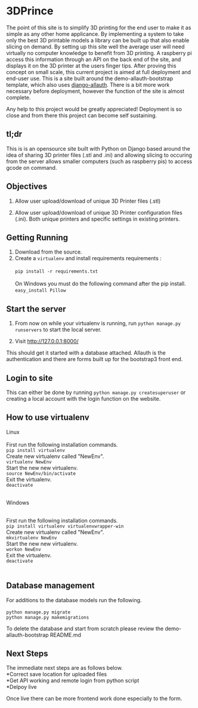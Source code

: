 # 3DPrince

The point of this site is to simplify 3D printing for the end user to make it as simple as any other home applicance. By implementing a system to take only the best 3D printable models a library can be built up that also enable slicing on demand.  By setting up this site well the average user will need virtually no computer knowledge to benefit from 3D printing. A raspberry pi access this information through an API on the back end of the site, and displays it on the 3D printer at the users finger tips.  After proving this concept on small scale, this current project is aimed at full deployment and end-user use. This is a site built around the demo-allauth-bootstrap template, which also uses [django-allauth](https://github.com/pennersr/django-allauth). There is a bit more work necessary before deployment, however the function of the site is almost complete. 

Any help to this project would be greatly appreciated! Deployment is so close and from there this project can become self sustaining.

## tl;dr

This is is an opensource site built with Python on Django based around the idea of sharing 3D printer files (.stl and .ini) and allowing slicing to occuring from the server allows smaller computers (such as raspberry pis) to access gcode on command. 

## Objectives

1. Allow user upload/download of unique 3D Printer files (.stl)

2. Allow user upload/download of unique 3D Printer configuration files (.ini). Both unique printers and specific settings in existing printers.


## Getting Running

1. Download from the source.
2. Create a ``virtualenv`` and install requirements requirements : <br> <br>``pip install -r requirements.txt``<br>
<br> On Windows you must do the following command after the pip install.
<br>``easy_install Pillow``<br>

## Start the server

1. From now on while your virtualenv is running, run ``python manage.py runservers`` to start the local server.

2. Visit http://127.0.0.1:8000/


This should get it started with a database attached. Allauth is the authentication and there are forms built up for the bootstrap3 front end.


## Login to site

This can either be done by running ``python manage.py createsuperuser`` or creating a local account with the login function on the website. 

## How to use virtualenv

Linux<br><br>
First run the following installation commands.<br>
``pip install virtualenv`` <br>
Create new virtualenv called "NewEnv". <br>
``virtualenv NewEnv`` <br>
Start the new new virtualenv. <br>
``source NewEnv/bin/activate`` <br>
Exit the virtualenv.<br>
``deactivate`` <br><br>

Windows<br><br>

First run the following installation commands.<br>
``pip install virtualenv virtualenvwrapper-win`` <br>
Create new virtualenv called "NewEnv". <br>
``mkvirtualenv NewEnv`` <br>
Start the new new virtualenv. <br>
``workon NewEnv`` <br>
Exit the virtualenv.<br>
``deactivate`` <br><br>



## Database management

For additions to the database models run the following. <br><br> ``python manage.py migrate``<br>
``python manage.py makemigrations``

To delete the database and start from scratch please review the demo-allauth-bootstrap README.md

## Next Steps

The immediate next steps are as follows below. <br> *Correct save location for uploaded files<br>
	*Get API working and remote login from python script <br>
    *Delpoy live


Once live there can be more frontend work done especially to the form.

